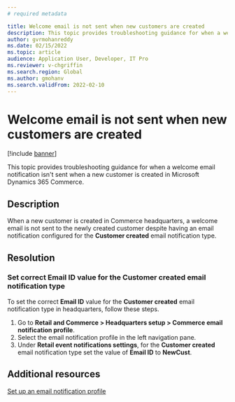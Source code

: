 ```yaml
---
# required metadata

title: Welcome email is not sent when new customers are created
description: This topic provides troubleshooting guidance for when a welcome email notification isn't sent when a new customer is created in Microsoft Dynamics 365 Commerce.
author: gvrmohanreddy
ms.date: 02/15/2022
ms.topic: article
audience: Application User, Developer, IT Pro
ms.reviewer: v-chgriffin
ms.search.region: Global
ms.author: gmohanv
ms.search.validFrom: 2022-02-10
---
```


# Welcome email is not sent when new customers are created

[!include [banner](../../includes/banner.md)]

This topic provides troubleshooting guidance for when a welcome email notification isn't sent when a new customer is created in Microsoft Dynamics 365 Commerce.

## Description

When a new customer is created in Commerce headquarters, a welcome email is not sent to the newly created customer despite having an email notification configured for the **Customer created** email notification type.

## Resolution

### Set correct Email ID value for the Customer created email notification type

To set the correct **Email ID** value for the **Customer created** email notification type in headquarters, follow these steps.

1. Go to **Retail and Commerce \> Headquarters setup \> Commerce email notification profile**.
1. Select the email notification profile in the left navigation pane. 
1. Under **Retail event notifications settings**, for the **Customer created** email notification type set the value of **Email ID** to **NewCust**.

## Additional resources

[Set up an email notification profile](../email-notification-profiles.md)

